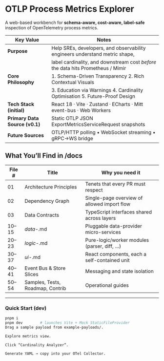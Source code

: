 # OTLP Process Metrics Explorer

A web-based workbench for **schema-aware, cost-aware, label-safe** inspection of
OpenTelemetry process metrics.

| Key Value                      | Notes                                                                           |
|--------------------------------|---------------------------------------------------------------------------------|
| **Purpose**                    | Help SREs, developers, and observability engineers understand metric shape,     |
|                                | label cardinality, and downstream cost _before_ the data hits Prometheus / Mimir|
| **Core Philosophy**            | 1. Schema-Driven Transparency  2. Rich Contextual Visuals                       |
|                                | 3. Education via Warnings  4. Cardinality Optimisation  5. Future-Proof Design |
| **Tech Stack (initial)**       | React 18 · Vite · Zustand · ECharts · Mitt event-bus · Web Workers              |
| **Primary Data Source (v0.1)** | Static OTLP JSON ExportMetricsServiceRequest snapshots                          |
| **Future Sources**             | OTLP/HTTP polling • WebSocket streaming • gRPC->WS bridge                       |

## What You’ll Find in /docs

| File # | Title                            | Why you need it                              |
|--------|----------------------------------|----------------------------------------------|
| 01     | Architecture Principles          | Tenets that every PR must respect            |
| 02     | Dependency Graph                 | Single-page overview of allowed import flow  |
| 03     | Data Contracts                   | TypeScript interfaces shared across layers   |
| 10–15  | *data-*.md                       | Pluggable data-provider micro-services       |
| 20–23  | *logic-*.md                      | Pure-logic/worker modules (parser, diff, …)  |
| 30–37  | *ui-*.md                         | React components, each a self-contained unit |
| 40–41  | Event Bus & Store Slices         | Messaging and state isolation                |
| 50–54  | Samples, Tests, Roadmap, Contrib | Operational guides                           |

---

### Quick Start (dev)

```bash
pnpm i
pnpm dev        # launches Vite + Mock StaticFileProvider
Drag a sample payload from example-payloads/.

Explore metrics view.

Click “Cardinality Analyzer”.

Generate YAML → copy into your OTel Collector.
```
